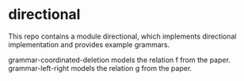 # directional
This repo contains a module directional, which implements directional implementation and provides example grammars.

grammar-coordinated-deletion models the relation f from the paper.
grammar-left-right models the relation g from the paper.
